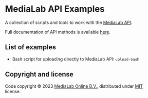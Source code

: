 # MediaLab API Examples

A collection of scripts and tools to work with the [MediaLab API](https://www.medialab.co/).

Full documentation of API methods is available [here](https://medialab.cc/api).

## List of examples

- Bash script for uploading directly to MediaLab API: `upload-bash`

## Copyright and license

Code copyright © 2023 [MediaLab Online B.V.](https://medialab.co), distributed under [MIT](LICENSE) license.
